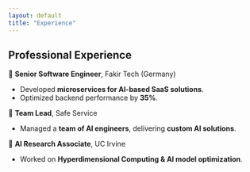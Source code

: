 ```yaml
---
layout: default
title: "Experience"
---
```


## Professional Experience  
💼 **Senior Software Engineer**, Fakir Tech (Germany)  
- Developed **microservices for AI-based SaaS solutions**.  
- Optimized backend performance by **35%**.  

💼 **Team Lead**, Safe Service  
- Managed a **team of AI engineers**, delivering **custom AI solutions**.  

💼 **AI Research Associate**, UC Irvine  
- Worked on **Hyperdimensional Computing & AI model optimization**.  
